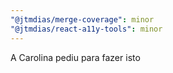 ```yaml
---
"@jtmdias/merge-coverage": minor
"@jtmdias/react-a11y-tools": minor
---
```


A Carolina pediu para fazer isto
